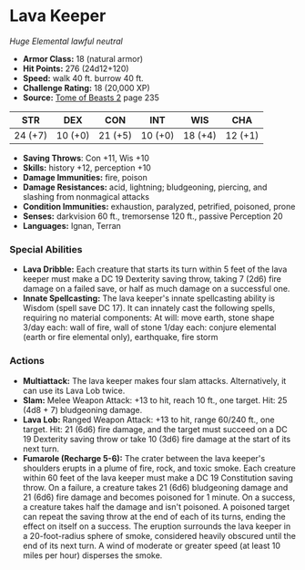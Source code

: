 # Lava Keeper

*Huge* *Elemental* *lawful neutral*

- **Armor Class:** 18 (natural armor)
- **Hit Points:** 276 (24d12+120)
- **Speed:** walk 40 ft. burrow 40 ft.
- **Challenge Rating:** 18 (20,000 XP)
- **Source:** [Tome of Beasts 2](https://koboldpress.com/kpstore/product/tome-of-beasts-2-for-5th-edition) page 235

| STR | DEX | CON | INT | WIS | CHA |
| --- | --- | --- | --- | --- | --- |
| 24 (+7) | 10 (+0) | 21 (+5) | 10 (+0) | 18 (+4) | 12 (+1) |

- **Saving Throws**: Con +11, Wis +10
- **Skills:** history +12, perception +10
- **Damage Immunities:** fire, poison
- **Damage Resistances:** acid, lightning; bludgeoning, piercing, and slashing from nonmagical attacks
- **Condition Immunities:** exhaustion, paralyzed, petrified, poisoned, prone
- **Senses:** darkvision 60 ft., tremorsense 120 ft., passive Perception 20
- **Languages:** Ignan, Terran

### Special Abilities

- **Lava Dribble:** Each creature that starts its turn within 5 feet of the lava keeper must make a DC 19 Dexterity saving throw, taking 7 (2d6) fire damage on a failed save, or half as much damage on a successful one.
- **Innate Spellcasting:** The lava keeper's innate spellcasting ability is Wisdom (spell save DC 17). It can innately cast the following spells, requiring no material components:
At will: move earth, stone shape
3/day each: wall of fire, wall of stone
1/day each: conjure elemental (earth or fire elemental only), earthquake, fire storm

### Actions

- **Multiattack:** The lava keeper makes four slam attacks. Alternatively, it can use its Lava Lob twice.
- **Slam:** Melee Weapon Attack: +13 to hit, reach 10 ft., one target. Hit: 25 (4d8 + 7) bludgeoning damage.
- **Lava Lob:** Ranged Weapon Attack: +13 to hit, range 60/240 ft., one target. Hit: 21 (6d6) fire damage, and the target must succeed on a DC 19 Dexterity saving throw or take 10 (3d6) fire damage at the start of its next turn.
- **Fumarole (Recharge 5-6):** The crater between the lava keeper's shoulders erupts in a plume of fire, rock, and toxic smoke. Each creature within 60 feet of the lava keeper must make a DC 19 Constitution saving throw. On a failure, a creature takes 21 (6d6) bludgeoning damage and 21 (6d6) fire damage and becomes poisoned for 1 minute. On a success, a creature takes half the damage and isn't poisoned. A poisoned target can repeat the saving throw at the end of each of its turns, ending the effect on itself on a success. The eruption surrounds the lava keeper in a 20-foot-radius sphere of smoke, considered heavily obscured until the end of its next turn. A wind of moderate or greater speed (at least 10 miles per hour) disperses the smoke.


